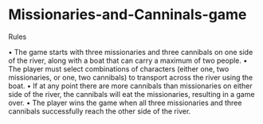 # Missionaries-and-Canninals-game
 
Rules

• The game starts with three missionaries and three cannibals on one side of the river, along with a boat that can carry a maximum of two people.
• The player must select combinations of characters (either one, two missionaries, or one, two cannibals) to transport across the river using the boat.
• If at any point there are more cannibals than missionaries on either side of the river, the cannibals will eat the missionaries, resulting in a game over.
• The player wins the game when all three missionaries and three cannibals successfully reach the other side of the river.

